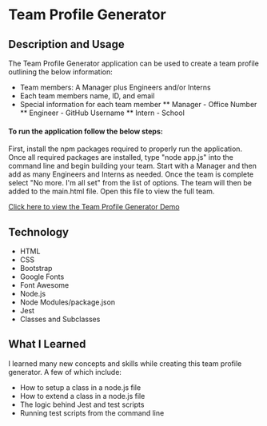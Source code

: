 # Team Profile Generator
## Description and Usage
The Team Profile Generator application can be used to create a team profile outlining the below information:
* Team members: A Manager plus Engineers and/or Interns
* Each team members name, ID, and email
* Special information for each team member
** Manager - Office Number
** Engineer - GitHub Username
** Intern - School


#### To run the application follow the below steps:
First, install the npm packages required to properly run the application. Once all required packages are installed, type "node app.js" into the command line and begin building your team. Start with a Manager and then add as many Engineers and Interns as needed. Once the team is complete select "No more. I'm all set" from the list of options. The team will then be added to the main.html file. Open this file to view the full team.


[Click here to view the Team Profile Generator Demo](https://drive.google.com/drive/folders/1BmN_kcu5D0PyJAbO6OhP9A0ldTInjRVD)


## Technology
* HTML
* CSS
* Bootstrap
* Google Fonts
* Font Awesome
* Node.js
* Node Modules/package.json
* Jest
* Classes and Subclasses
  
## What I Learned
I learned many new concepts and skills while creating this team profile generator. A few of which include:
* How to setup a class in a node.js file
* How to extend a class in a node.js file
* The logic behind Jest and test scripts
* Running test scripts from the command line
